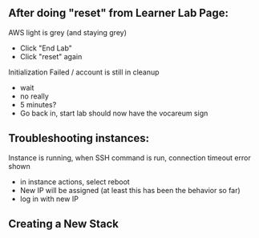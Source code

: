 ## After doing "reset" from Learner Lab Page:

AWS light is grey (and staying grey)

- Click "End Lab"
- Click "reset" again

Initialization Failed / account is still in cleanup

- wait
- no really
- 5 minutes?
- Go back in, start lab should now have the vocareum sign

## Troubleshooting instances:

Instance is running, when SSH command is run, connection timeout error shown

- in instance actions, select reboot
- New IP will be assigned (at least this has been the behavior so far)
- log in with new IP

## Creating a New Stack
